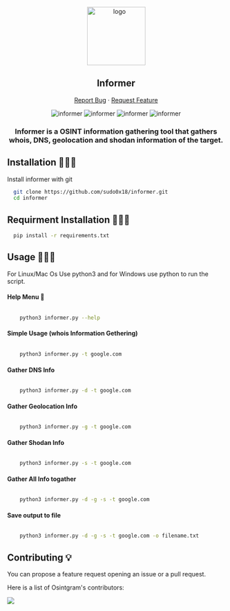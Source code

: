 <!-- PROJECT LOGO -->
<br />
<div align="center">
  <a href="#">
    <img src="https://i.imgur.com/ixfuCYE.png" alt="logo" height="135px">
  </a>

  <h2 align="center">Informer</h2>
  <p align="center">
    <a
      href="https://github.com/sudo0x18/informer/issues/new?assignees=&labels=bug">Report
      Bug</a>
    ·
    <a href="https://github.com/sudo0x18/informer/issues">Request Feature</a>
  </p>

  <img alt="informer" src="https://img.shields.io/github/stars/sudo0x18/informer">
  <img alt="informer" src="https://img.shields.io/github/issues/sudo0x18/informer">
  <img alt="informer" src="https://img.shields.io/github/languages/code-size/sudo0x18/informer">
  <img alt="informer" src="https://img.shields.io/apm/l/atomic-design-ui.svg?)](https://github.com/tterb/atomic-design-ui/blob/master/LICENSEs">
  

</div>

<h3 align="center">Informer is a OSINT information gathering tool that gathers whois, DNS, geolocation and shodan information of the target.</h3>

## Installation 🧑🏻‍🔧

Install informer with git

```bash
  git clone https://github.com/sudo0x18/informer.git
  cd informer
```

## Requirment Installation 🧑🏻‍🔬

```bash
  pip install -r requirements.txt
```


## Usage 👨🏻‍💻
For Linux/Mac Os Use python3 and for Windows use python to run the script. 

#### Help Menu 👀
```bash

    python3 informer.py --help

```

#### Simple Usage (whois Information Gethering)
```bash

    python3 informer.py -t google.com

```

#### Gather DNS Info
```bash

    python3 informer.py -d -t google.com

```

#### Gather Geolocation Info
```bash

    python3 informer.py -g -t google.com

```

#### Gather Shodan Info
```bash

    python3 informer.py -s -t google.com

```

#### Gather All Info togather
```bash

    python3 informer.py -d -g -s -t google.com

```

#### Save output to file
```bash

    python3 informer.py -d -g -s -t google.com -o filename.txt

```

## Contributing 💡

You can propose a feature request opening an issue or a pull request.

Here is a list of Osintgram's contributors:

<a href="https://github.com/Datalux/Osintgram/graphs/contributors">
  <img src="https://contributors-img.web.app/image?repo=sudo0x18/informer" />
</a>